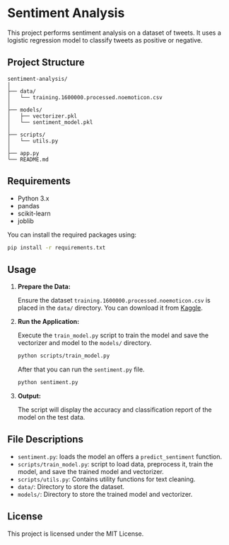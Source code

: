 # Sentiment Analysis

This project performs sentiment analysis on a dataset of tweets. It uses a logistic regression model to classify tweets as positive or negative.

## Project Structure

```
sentiment-analysis/
│
├── data/
│   └── training.1600000.processed.noemoticon.csv
│
├── models/
│   ├── vectorizer.pkl
│   └── sentiment_model.pkl
│
├── scripts/
│   └── utils.py
│
├── app.py
└── README.md
```

## Requirements

- Python 3.x
- pandas
- scikit-learn
- joblib

You can install the required packages using:

```bash
pip install -r requirements.txt
```

## Usage

1. **Prepare the Data:**

   Ensure the dataset `training.1600000.processed.noemoticon.csv` is placed in the `data/` directory. You can download it from [Kaggle](https://www.kaggle.com/api/v1/datasets/download/kazanova/sentiment140).

2. **Run the Application:**

   Execute the `train_model.py` script to train the model and save the vectorizer and model to the `models/` directory.

   ```bash
   python scripts/train_model.py
   ```

   After that you can run the `sentiment.py` file.
      ```bash
   python sentiment.py
   ```

3. **Output:**

   The script will display the accuracy and classification report of the model on the test data.

## File Descriptions

- `sentiment.py`: loads the model an offers a `predict_sentiment` function.
- `scripts/train_model.py`: script to load data, preprocess it, train the model, and save the trained model and vectorizer.
- `scripts/utils.py`: Contains utility functions for text cleaning.
- `data/`: Directory to store the dataset.
- `models/`: Directory to store the trained model and vectorizer.

## License

This project is licensed under the MIT License.